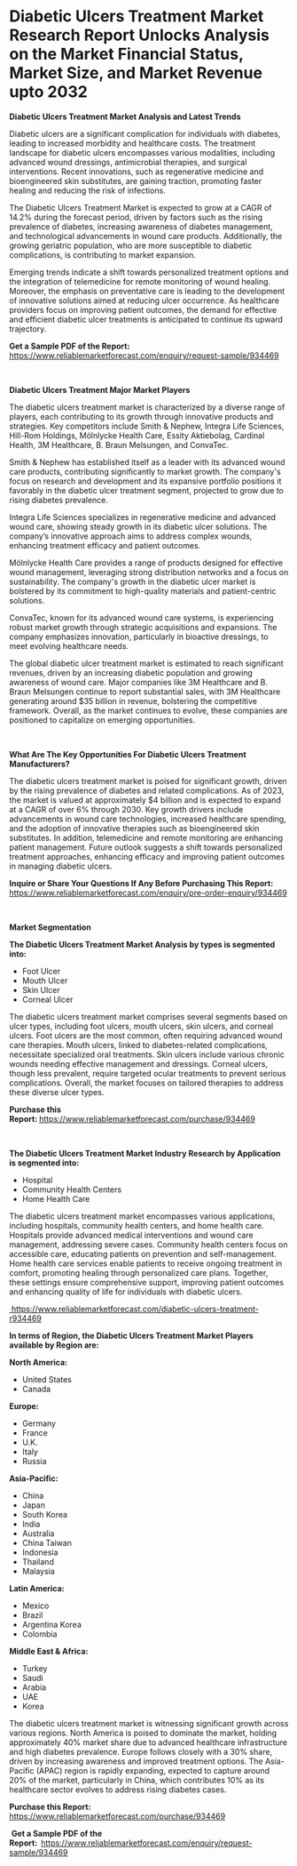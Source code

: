 <p><h1>Diabetic Ulcers Treatment Market Research Report Unlocks Analysis on the Market Financial Status, Market Size, and Market Revenue upto 2032</h1></p><p><strong>Diabetic Ulcers Treatment Market Analysis and Latest Trends</strong></p>
<p><p>Diabetic ulcers are a significant complication for individuals with diabetes, leading to increased morbidity and healthcare costs. The treatment landscape for diabetic ulcers encompasses various modalities, including advanced wound dressings, antimicrobial therapies, and surgical interventions. Recent innovations, such as regenerative medicine and bioengineered skin substitutes, are gaining traction, promoting faster healing and reducing the risk of infections.</p><p>The Diabetic Ulcers Treatment Market is expected to grow at a CAGR of 14.2% during the forecast period, driven by factors such as the rising prevalence of diabetes, increasing awareness of diabetes management, and technological advancements in wound care products. Additionally, the growing geriatric population, who are more susceptible to diabetic complications, is contributing to market expansion.</p><p>Emerging trends indicate a shift towards personalized treatment options and the integration of telemedicine for remote monitoring of wound healing. Moreover, the emphasis on preventative care is leading to the development of innovative solutions aimed at reducing ulcer occurrence. As healthcare providers focus on improving patient outcomes, the demand for effective and efficient diabetic ulcer treatments is anticipated to continue its upward trajectory.</p></p>
<p><strong>Get a Sample PDF of the Report:&nbsp;</strong> <a href="https://www.reliablemarketforecast.com/enquiry/request-sample/934469?utm_campaign=3224&utm_medium=2&utm_source=Github&utm_content=ia&utm_term=18042025&utm_id=diabetic-ulcers-treatment">https://www.reliablemarketforecast.com/enquiry/request-sample/934469</a></p>
<p>&nbsp;</p>
<p><strong>Diabetic Ulcers Treatment Major Market Players</strong></p>
<p><p>The diabetic ulcers treatment market is characterized by a diverse range of players, each contributing to its growth through innovative products and strategies. Key competitors include Smith & Nephew, Integra Life Sciences, Hill-Rom Holdings, Mölnlycke Health Care, Essity Aktiebolag, Cardinal Health, 3M Healthcare, B. Braun Melsungen, and ConvaTec.</p><p>Smith & Nephew has established itself as a leader with its advanced wound care products, contributing significantly to market growth. The company's focus on research and development and its expansive portfolio positions it favorably in the diabetic ulcer treatment segment, projected to grow due to rising diabetes prevalence.</p><p>Integra Life Sciences specializes in regenerative medicine and advanced wound care, showing steady growth in its diabetic ulcer solutions. The company’s innovative approach aims to address complex wounds, enhancing treatment efficacy and patient outcomes.</p><p>Mölnlycke Health Care provides a range of products designed for effective wound management, leveraging strong distribution networks and a focus on sustainability. The company's growth in the diabetic ulcer market is bolstered by its commitment to high-quality materials and patient-centric solutions.</p><p>ConvaTec, known for its advanced wound care systems, is experiencing robust market growth through strategic acquisitions and expansions. The company emphasizes innovation, particularly in bioactive dressings, to meet evolving healthcare needs.</p><p>The global diabetic ulcer treatment market is estimated to reach significant revenues, driven by an increasing diabetic population and growing awareness of wound care. Major companies like 3M Healthcare and B. Braun Melsungen continue to report substantial sales, with 3M Healthcare generating around $35 billion in revenue, bolstering the competitive framework. Overall, as the market continues to evolve, these companies are positioned to capitalize on emerging opportunities.</p></p>
<p>&nbsp;</p>
<p><strong>What Are The Key Opportunities For Diabetic Ulcers Treatment Manufacturers?</strong></p>
<p><p>The diabetic ulcers treatment market is poised for significant growth, driven by the rising prevalence of diabetes and related complications. As of 2023, the market is valued at approximately $4 billion and is expected to expand at a CAGR of over 6% through 2030. Key growth drivers include advancements in wound care technologies, increased healthcare spending, and the adoption of innovative therapies such as bioengineered skin substitutes. In addition, telemedicine and remote monitoring are enhancing patient management. Future outlook suggests a shift towards personalized treatment approaches, enhancing efficacy and improving patient outcomes in managing diabetic ulcers.</p></p>
<p><strong>Inquire or Share Your Questions If Any Before Purchasing This Report:</strong> <a href="https://www.reliablemarketforecast.com/enquiry/pre-order-enquiry/934469?utm_campaign=3224&utm_medium=2&utm_source=Github&utm_content=ia&utm_term=18042025&utm_id=diabetic-ulcers-treatment">https://www.reliablemarketforecast.com/enquiry/pre-order-enquiry/934469</a></p>
<p>&nbsp;</p>
<p><strong>Market Segmentation</strong></p>
<p><strong>The Diabetic Ulcers Treatment Market Analysis by types is segmented into:</strong></p>
<p><ul><li>Foot Ulcer</li><li>Mouth Ulcer</li><li>Skin Ulcer</li><li>Corneal Ulcer</li></ul></p>
<p><p>The diabetic ulcers treatment market comprises several segments based on ulcer types, including foot ulcers, mouth ulcers, skin ulcers, and corneal ulcers. Foot ulcers are the most common, often requiring advanced wound care therapies. Mouth ulcers, linked to diabetes-related complications, necessitate specialized oral treatments. Skin ulcers include various chronic wounds needing effective management and dressings. Corneal ulcers, though less prevalent, require targeted ocular treatments to prevent serious complications. Overall, the market focuses on tailored therapies to address these diverse ulcer types.</p></p>
<p><strong>Purchase this Report:&nbsp;</strong><a href="https://www.reliablemarketforecast.com/purchase/934469?utm_campaign=3224&utm_medium=2&utm_source=Github&utm_content=ia&utm_term=18042025&utm_id=diabetic-ulcers-treatment">https://www.reliablemarketforecast.com/purchase/934469</a></p>
<p>&nbsp;</p>
<p><strong>The Diabetic Ulcers Treatment Market Industry Research by Application is segmented into:</strong></p>
<p><ul><li>Hospital</li><li>Community Health Centers</li><li>Home Health Care</li></ul></p>
<p><p>The diabetic ulcers treatment market encompasses various applications, including hospitals, community health centers, and home health care. Hospitals provide advanced medical interventions and wound care management, addressing severe cases. Community health centers focus on accessible care, educating patients on prevention and self-management. Home health care services enable patients to receive ongoing treatment in comfort, promoting healing through personalized care plans. Together, these settings ensure comprehensive support, improving patient outcomes and enhancing quality of life for individuals with diabetic ulcers.</p></p>
<p><a href="https://www.reliablemarketforecast.com/diabetic-ulcers-treatment-r934469?utm_campaign=3224&utm_medium=2&utm_source=Github&utm_content=ia&utm_term=18042025&utm_id=diabetic-ulcers-treatment">&nbsp;https://www.reliablemarketforecast.com/diabetic-ulcers-treatment-r934469</a></p>
<p><strong>In terms of Region, the Diabetic Ulcers Treatment Market Players available by Region are:</strong></p>
<p>
    <p> <strong> North America: </strong>
        <ul>
            <li>United States</li>
            <li>Canada</li>
        </ul>
        </p> 
    <p> <strong> Europe: </strong>
        <ul>
            <li>Germany</li>
            <li>France</li>
            <li>U.K.</li>
            <li>Italy</li>
            <li>Russia</li>
        </ul>
        </p> 
    <p> <strong> Asia-Pacific: </strong>
        <ul>
            <li>China</li>
            <li>Japan</li>
            <li>South Korea</li>
            <li>India</li>
            <li>Australia</li>
            <li>China Taiwan</li>
            <li>Indonesia</li>
            <li>Thailand</li>
            <li>Malaysia</li>
        </ul>
        </p> 
    <p> <strong> Latin America: </strong>
        <ul>
            <li>Mexico</li>
            <li>Brazil</li>
            <li>Argentina Korea</li>
            <li>Colombia</li>
        </ul>
        </p> 
    <p> <strong> Middle East & Africa: </strong>
        <ul>
            <li>Turkey</li>
            <li>Saudi</li>
            <li>Arabia</li>
            <li>UAE</li>
            <li>Korea</li>
        </ul>
    </p>
    </p>
<p><p>The diabetic ulcers treatment market is witnessing significant growth across various regions. North America is poised to dominate the market, holding approximately 40% market share due to advanced healthcare infrastructure and high diabetes prevalence. Europe follows closely with a 30% share, driven by increasing awareness and improved treatment options. The Asia-Pacific (APAC) region is rapidly expanding, expected to capture around 20% of the market, particularly in China, which contributes 10% as its healthcare sector evolves to address rising diabetes cases.</p></p>
<p><strong>Purchase this Report: </strong><a href="https://www.reliablemarketforecast.com/purchase/934469?utm_campaign=3224&utm_medium=2&utm_source=Github&utm_content=ia&utm_term=18042025&utm_id=diabetic-ulcers-treatment">https://www.reliablemarketforecast.com/purchase/934469</a></p>
<p>&nbsp;<strong>Get a Sample PDF of the Report:&nbsp;&nbsp;</strong><a href="https://www.reliablemarketforecast.com/enquiry/request-sample/934469?utm_campaign=3224&utm_medium=2&utm_source=Github&utm_content=ia&utm_term=18042025&utm_id=diabetic-ulcers-treatment">https://www.reliablemarketforecast.com/enquiry/request-sample/934469</a></p>
<p><strong></strong></p>
<p><p></p><p></p><p></p></p>